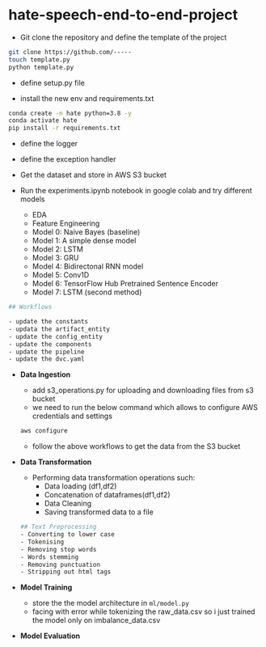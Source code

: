 # hate-speech-end-to-end-project


- Git clone the repository and define the template of the project
```bash
git clone https://github.com/-----
touch template.py
python template.py
```

- define setup.py file

- install the new env and requirements.txt
```bash
conda create -n hate python=3.8 -y
conda activate hate
pip install -r requirements.txt
```

- define the logger
- define the exception handler

- Get the dataset and store in AWS S3 bucket
- Run the experiments.ipynb notebook in google colab and try different models
    - EDA
    - Feature Engineering
    - Model 0: Naive Bayes (baseline)
    - Model 1: A simple dense model
    - Model 2: LSTM
    - Model 3: GRU
    - Model 4: Bidirectonal RNN model
    - Model 5: Conv1D
    - Model 6: TensorFlow Hub Pretrained Sentence Encoder
    - Model 7: LSTM (second method)

```bash
## Workflows

- update the constants
- updata the artifact_entity
- update the config_entity
- update the components
- update the pipeline
- update the dvc.yaml
```

- **Data Ingestion**
    - add s3_operations.py for uploading and downloading files from s3 bucket 
    - we need to run the below command which allows to configure AWS credentials and settings 
    ```bash
    aws configure
    ```
    - follow the above workflows to get the data from the S3 bucket

- **Data Transformation**
    - Performing data transformation operations such:
        - Data loading (df1,df2)
        - Concatenation of dataframes(df1,df2)
        - Data Cleaning
        - Saving transformed data to a file
    ```bash
    ## Text Preprocessing
    - Converting to lower case
    - Tokenising
    - Removing stop words
    - Words stemming
    - Removing punctuation
    - Stripping out html tags
    ```
- **Model Training**
    - store the the model architecture in `ml/model.py` 
    - facing with error while tokenizing the raw_data.csv so i just trained the model only on imbalance_data.csv


- **Model Evaluation**

